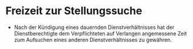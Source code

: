 # Freizeit zur Stellungssuche

- Nach der Kündigung eines dauernden Dienstverhältnisses hat der Dienstberechtigte dem Verpflichteten auf Verlangen angemessene Zeit zum Aufsuchen eines anderen Dienstverhältnisses zu gewähren.

